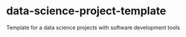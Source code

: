 # data-science-project-template
Template for a data science projects with software development tools

